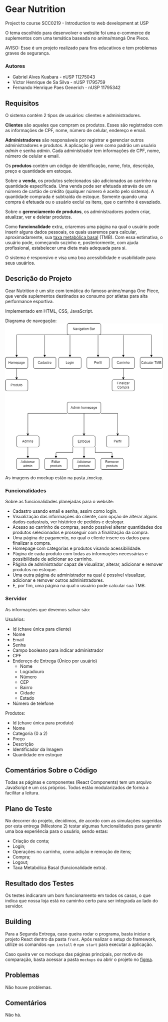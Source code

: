 # Gear Nutrition

Project to course SCC0219 - Introduction to web development at USP

O tema escolhido para desenvolver o website foi uma e-commerce de suplementos com uma temática baseada no anima/mangá One Piece.

AVISO: Esse é um projeto realizado para fins educativos e tem problemas graves de segurança.

### Autores
- Gabriel Alves Kuabara - nUSP 11275043
- Victor Henrique de Sa Silva - nUSP 11795759
- Fernando Henrique Paes Generich - nUSP 11795342

## Requisitos

O sistema contém 2 tipos de usuários: clientes e administradores.

**Clientes** são aqueles que compram os produtos. Esses são registrados com as informações de CPF, nome, número de celular, endereço e email.

**Administradores** são responsáveis por registrar e gerenciar outros administradores e produtos. A aplicação já vem como padrão um usuário *admin* e senha *admin*. Cada administrador tem informações de CPF, nome, número de celular e email.

Os **produtos** contém um código de identificação, nome, foto, descrição, preço e quantidade em estoque.

Sobre a **venda**, os produtos selecionados são adicionados ao carrinho na quantidade especificada. Uma venda pode ser efetuada através de um número de cartão de crédito (qualquer número é aceito pelo sistema). A quantidade comprada é subtraída do estoque. Somente quando uma compra é efetuada ou o usuário excluí os itens, que o carrinho é esvaziado.

Sobre o **gerenciamento de produtos**, os administradores podem criar, atualizar, ver e deletar produtos.

Como **funcionalidade** extra, criaremos uma página na qual o usuário pode inserir alguns dados pessoais, os quais usaremos para calcular, aproximadamente, sua [taxa metabólica basal](https://pt.wikipedia.org/wiki/Metabolismo_basal) (TMB). Com essa estimativa, o usuário pode, começando sozinho e, posteriormente, com ajuda profissional, estabelecer uma dieta mais adequada para si.

O sistema é responsivo e visa uma boa acessibilidade e usabilidade para seus usuários.

## Descrição do Projeto

Gear Nutrition é um site com temática do famoso anime/manga One Piece, que vende suplementos destinados ao consumo por atletas para alta performance esportiva. 

Implementado em HTML, CSS, JavaScript.

Diagrama de navegação:<br>
![alt text](./mockups/navigation_diagram.png)

As imagens do mockup estão na pasta `/mockup`.

### Funcionalidades

Sobre as funcionalidades planejadas para o website:
- Cadastro usando email e senha, assim como login.
- Visualização das informações do cliente, com opção de alterar alguns dados cadastrais, ver histórico de pedidos e deslogar.
- Acesso ao carrinho de compras, sendo possível alterar quantidades dos produtos selecionados e prosseguir com a finalização da compra.
- Uma página de pagamento, no qual o cliente insere os dados para finalizar a compra.
- Homepage com categorias e produtos visando acessibilidade.
- Página de cada produto com todas as informações necessárias e possibilidade de adicionar ao carrinho.
- Página de administrador capaz de visualizar, alterar, adicionar e remover produtos no estoque.
- Uma outra página de administrador na qual é possível visualizar, adicionar e remover outros administradores.
- E, por fim, uma página na qual o usuário pode calcular sua TMB.

### Servidor

As informações que devemos salvar são:

Usuários:
- Id (chave única para cliente)
- Nome
- Email
- Senha
- Campo booleano para indicar administrador
- CPF
- Endereço de Entrega (Único por usuário)
  -  Nome
  -  Logradouro
  -  Número
  -  CEP
  -  Bairro
  -  Cidade
  -  Estado
- Número de telefone

Produtos:
- Id (chave única para produto)
- Nome
- Categoria (0 a 2)
- Preço
- Descrição
- Identificador da Imagem
- Quantidade em estoque

## Comentários Sobre o Código
Todas as páginas e componentes (React Components) tem um arquivo JavaScript e um css próprios. Todos estão modularizados de forma a facilitar a leitura.
## Plano de Teste
No decorrer do projeto, decidimos, de acordo com as simulações sugeridas por esta entrega (Milestone 2) testar algumas funcionalidades para garantir uma boa experiência para o usuário, sendo estas:
- Criação de conta;
- Login;
- Operações no carrinho, como adição e remoção de itens;
- Compra;
- Logout;
- Taxa Metabólica Basal (funcionalidade extra).
## Resultado dos Testes
Os testes indicaram um bom funcionamento em todos os casos, o que indica que nossa loja está no caminho certo para ser integrada ao lado do servidor.
## Building
Para a Segunda Entrega, caso queira rodar o programa, basta iniciar o projeto React dentro da pasta ``front``. Após realizar o setup do framework, utilize os comandos ``npm install`` e ``npm start`` para executar a aplicação.

Caso queira ver os mockups das páginas principais, por motivo de comparação, basta acessar a pasta ``mockups`` ou abrir o projeto no [figma](https://www.figma.com/file/ZMtR2FPqWEN6cs2xp5uz2I/Gear-Nutrition?node-id=0%3A1).
## Problemas
Não houve problemas.
## Comentários
Não há.
